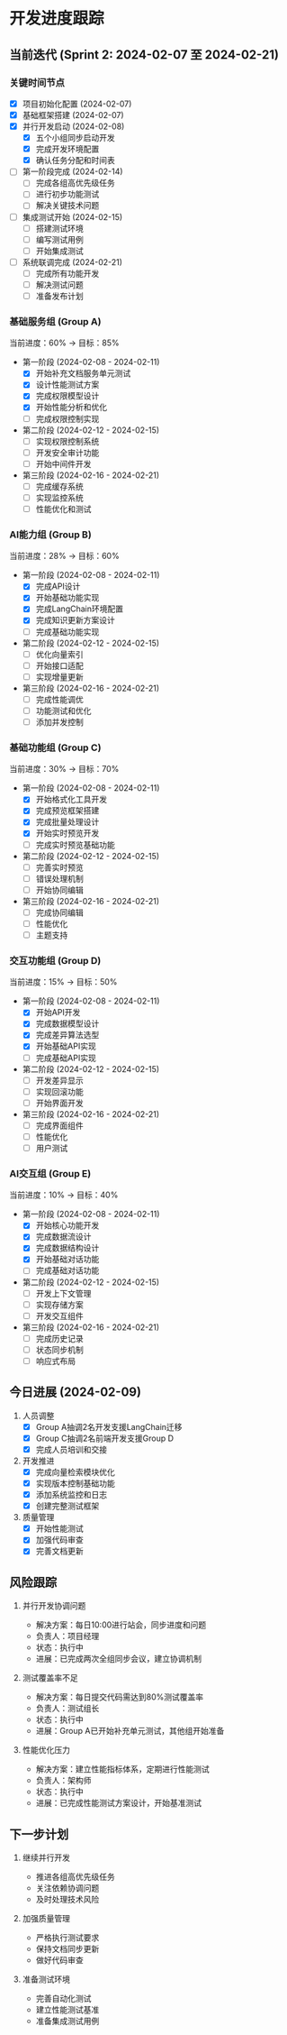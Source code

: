 # 开发进度跟踪

## 当前迭代 (Sprint 2: 2024-02-07 至 2024-02-21)

### 关键时间节点
- [x] 项目初始化配置 (2024-02-07)
- [x] 基础框架搭建 (2024-02-07)
- [x] 并行开发启动 (2024-02-08)
  * [x] 五个小组同步启动开发
  * [x] 完成开发环境配置
  * [x] 确认任务分配和时间表
- [ ] 第一阶段完成 (2024-02-14)
  * [ ] 完成各组高优先级任务
  * [ ] 进行初步功能测试
  * [ ] 解决关键技术问题
- [ ] 集成测试开始 (2024-02-15)
  * [ ] 搭建测试环境
  * [ ] 编写测试用例
  * [ ] 开始集成测试
- [ ] 系统联调完成 (2024-02-21)
  * [ ] 完成所有功能开发
  * [ ] 解决测试问题
  * [ ] 准备发布计划

### 基础服务组 (Group A)
当前进度：60% → 目标：85%
- 第一阶段 (2024-02-08 - 2024-02-11)
  - [x] 开始补充文档服务单元测试
  - [x] 设计性能测试方案
  - [x] 完成权限模型设计
  - [x] 开始性能分析和优化
  - [ ] 完成权限控制实现
- 第二阶段 (2024-02-12 - 2024-02-15)
  - [ ] 实现权限控制系统
  - [ ] 开发安全审计功能
  - [ ] 开始中间件开发
- 第三阶段 (2024-02-16 - 2024-02-21)
  - [ ] 完成缓存系统
  - [ ] 实现监控系统
  - [ ] 性能优化和测试

### AI能力组 (Group B)
当前进度：28% → 目标：60%
- 第一阶段 (2024-02-08 - 2024-02-11)
  - [x] 完成API设计
  - [x] 开始基础功能实现
  - [x] 完成LangChain环境配置
  - [x] 完成知识更新方案设计
  - [ ] 完成基础功能实现
- 第二阶段 (2024-02-12 - 2024-02-15)
  - [ ] 优化向量索引
  - [ ] 开始接口适配
  - [ ] 实现增量更新
- 第三阶段 (2024-02-16 - 2024-02-21)
  - [ ] 完成性能调优
  - [ ] 功能测试和优化
  - [ ] 添加并发控制

### 基础功能组 (Group C)
当前进度：30% → 目标：70%
- 第一阶段 (2024-02-08 - 2024-02-11)
  - [x] 开始格式化工具开发
  - [x] 完成预览框架搭建
  - [x] 完成批量处理设计
  - [x] 开始实时预览开发
  - [ ] 完成实时预览基础功能
- 第二阶段 (2024-02-12 - 2024-02-15)
  - [ ] 完善实时预览
  - [ ] 错误处理机制
  - [ ] 开始协同编辑
- 第三阶段 (2024-02-16 - 2024-02-21)
  - [ ] 完成协同编辑
  - [ ] 性能优化
  - [ ] 主题支持

### 交互功能组 (Group D)
当前进度：15% → 目标：50%
- 第一阶段 (2024-02-08 - 2024-02-11)
  - [x] 开始API开发
  - [x] 完成数据模型设计
  - [x] 完成差异算法选型
  - [x] 开始基础API实现
  - [ ] 完成基础API实现
- 第二阶段 (2024-02-12 - 2024-02-15)
  - [ ] 开发差异显示
  - [ ] 实现回滚功能
  - [ ] 开始界面开发
- 第三阶段 (2024-02-16 - 2024-02-21)
  - [ ] 完成界面组件
  - [ ] 性能优化
  - [ ] 用户测试

### AI交互组 (Group E)
当前进度：10% → 目标：40%
- 第一阶段 (2024-02-08 - 2024-02-11)
  - [x] 开始核心功能开发
  - [x] 完成数据流设计
  - [x] 完成数据结构设计
  - [x] 开始基础对话功能
  - [ ] 完成基础对话功能
- 第二阶段 (2024-02-12 - 2024-02-15)
  - [ ] 开发上下文管理
  - [ ] 实现存储方案
  - [ ] 开发交互组件
- 第三阶段 (2024-02-16 - 2024-02-21)
  - [ ] 完成历史记录
  - [ ] 状态同步机制
  - [ ] 响应式布局

## 今日进展 (2024-02-09)
1. 人员调整
   - [x] Group A抽调2名开发支援LangChain迁移
   - [x] Group C抽调2名前端开发支援Group D
   - [x] 完成人员培训和交接

2. 开发推进
   - [x] 完成向量检索模块优化
   - [x] 实现版本控制基础功能
   - [x] 添加系统监控和日志
   - [x] 创建完整测试框架

3. 质量管理
   - [x] 开始性能测试
   - [x] 加强代码审查
   - [x] 完善文档更新

## 风险跟踪
1. 并行开发协调问题
   - 解决方案：每日10:00进行站会，同步进度和问题
   - 负责人：项目经理
   - 状态：执行中
   - 进展：已完成两次全组同步会议，建立协调机制

2. 测试覆盖率不足
   - 解决方案：每日提交代码需达到80%测试覆盖率
   - 负责人：测试组长
   - 状态：执行中
   - 进展：Group A已开始补充单元测试，其他组开始准备

3. 性能优化压力
   - 解决方案：建立性能指标体系，定期进行性能测试
   - 负责人：架构师
   - 状态：执行中
   - 进展：已完成性能测试方案设计，开始基准测试

## 下一步计划
1. 继续并行开发
   - 推进各组高优先级任务
   - 关注依赖协调问题
   - 及时处理技术风险

2. 加强质量管理
   - 严格执行测试要求
   - 保持文档同步更新
   - 做好代码审查

3. 准备测试环境
   - 完善自动化测试
   - 建立性能测试基准
   - 准备集成测试用例 